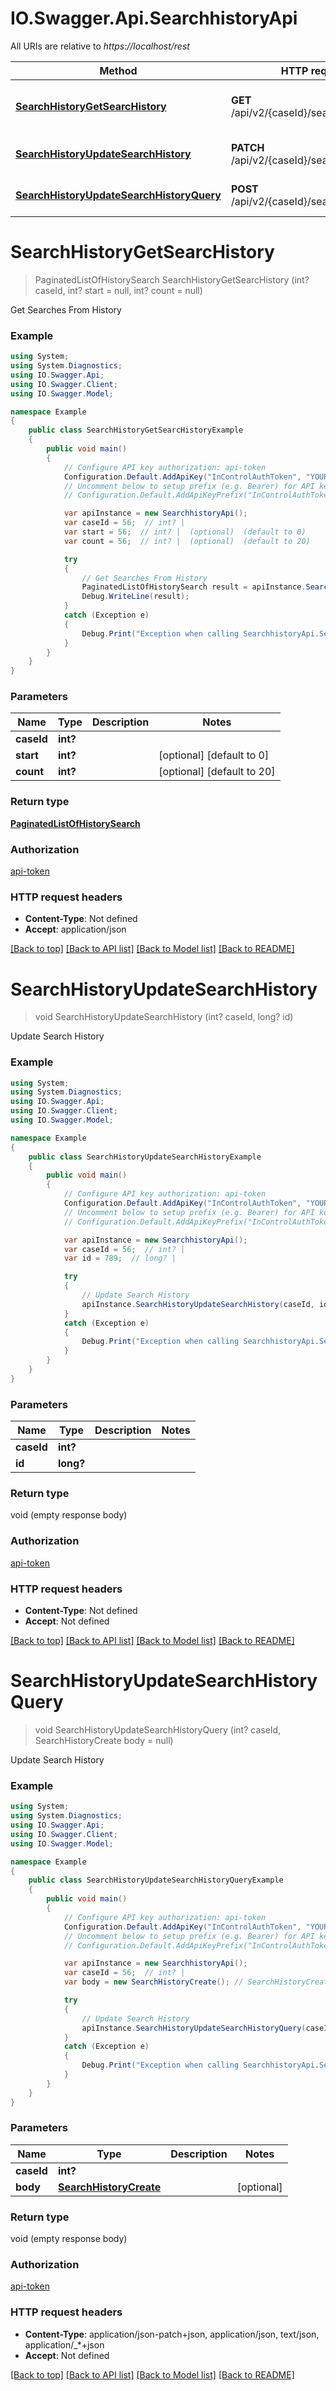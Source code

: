 # IO.Swagger.Api.SearchhistoryApi

All URIs are relative to *https://localhost/rest*

Method | HTTP request | Description
------------- | ------------- | -------------
[**SearchHistoryGetSearcHistory**](SearchhistoryApi.md#searchhistorygetsearchistory) | **GET** /api/v2/{caseId}/search/history | Get Searches From History
[**SearchHistoryUpdateSearchHistory**](SearchhistoryApi.md#searchhistoryupdatesearchhistory) | **PATCH** /api/v2/{caseId}/search/history/{id} | Update Search History
[**SearchHistoryUpdateSearchHistoryQuery**](SearchhistoryApi.md#searchhistoryupdatesearchhistoryquery) | **POST** /api/v2/{caseId}/search/history | Update Search History


<a name="searchhistorygetsearchistory"></a>
# **SearchHistoryGetSearcHistory**
> PaginatedListOfHistorySearch SearchHistoryGetSearcHistory (int? caseId, int? start = null, int? count = null)

Get Searches From History

### Example
```csharp
using System;
using System.Diagnostics;
using IO.Swagger.Api;
using IO.Swagger.Client;
using IO.Swagger.Model;

namespace Example
{
    public class SearchHistoryGetSearcHistoryExample
    {
        public void main()
        {
            // Configure API key authorization: api-token
            Configuration.Default.AddApiKey("InControlAuthToken", "YOUR_API_KEY");
            // Uncomment below to setup prefix (e.g. Bearer) for API key, if needed
            // Configuration.Default.AddApiKeyPrefix("InControlAuthToken", "Bearer");

            var apiInstance = new SearchhistoryApi();
            var caseId = 56;  // int? | 
            var start = 56;  // int? |  (optional)  (default to 0)
            var count = 56;  // int? |  (optional)  (default to 20)

            try
            {
                // Get Searches From History
                PaginatedListOfHistorySearch result = apiInstance.SearchHistoryGetSearcHistory(caseId, start, count);
                Debug.WriteLine(result);
            }
            catch (Exception e)
            {
                Debug.Print("Exception when calling SearchhistoryApi.SearchHistoryGetSearcHistory: " + e.Message );
            }
        }
    }
}
```

### Parameters

Name | Type | Description  | Notes
------------- | ------------- | ------------- | -------------
 **caseId** | **int?**|  | 
 **start** | **int?**|  | [optional] [default to 0]
 **count** | **int?**|  | [optional] [default to 20]

### Return type

[**PaginatedListOfHistorySearch**](PaginatedListOfHistorySearch.md)

### Authorization

[api-token](../README.md#api-token)

### HTTP request headers

 - **Content-Type**: Not defined
 - **Accept**: application/json

[[Back to top]](#) [[Back to API list]](../README.md#documentation-for-api-endpoints) [[Back to Model list]](../README.md#documentation-for-models) [[Back to README]](../README.md)

<a name="searchhistoryupdatesearchhistory"></a>
# **SearchHistoryUpdateSearchHistory**
> void SearchHistoryUpdateSearchHistory (int? caseId, long? id)

Update Search History

### Example
```csharp
using System;
using System.Diagnostics;
using IO.Swagger.Api;
using IO.Swagger.Client;
using IO.Swagger.Model;

namespace Example
{
    public class SearchHistoryUpdateSearchHistoryExample
    {
        public void main()
        {
            // Configure API key authorization: api-token
            Configuration.Default.AddApiKey("InControlAuthToken", "YOUR_API_KEY");
            // Uncomment below to setup prefix (e.g. Bearer) for API key, if needed
            // Configuration.Default.AddApiKeyPrefix("InControlAuthToken", "Bearer");

            var apiInstance = new SearchhistoryApi();
            var caseId = 56;  // int? | 
            var id = 789;  // long? | 

            try
            {
                // Update Search History
                apiInstance.SearchHistoryUpdateSearchHistory(caseId, id);
            }
            catch (Exception e)
            {
                Debug.Print("Exception when calling SearchhistoryApi.SearchHistoryUpdateSearchHistory: " + e.Message );
            }
        }
    }
}
```

### Parameters

Name | Type | Description  | Notes
------------- | ------------- | ------------- | -------------
 **caseId** | **int?**|  | 
 **id** | **long?**|  | 

### Return type

void (empty response body)

### Authorization

[api-token](../README.md#api-token)

### HTTP request headers

 - **Content-Type**: Not defined
 - **Accept**: Not defined

[[Back to top]](#) [[Back to API list]](../README.md#documentation-for-api-endpoints) [[Back to Model list]](../README.md#documentation-for-models) [[Back to README]](../README.md)

<a name="searchhistoryupdatesearchhistoryquery"></a>
# **SearchHistoryUpdateSearchHistoryQuery**
> void SearchHistoryUpdateSearchHistoryQuery (int? caseId, SearchHistoryCreate body = null)

Update Search History

### Example
```csharp
using System;
using System.Diagnostics;
using IO.Swagger.Api;
using IO.Swagger.Client;
using IO.Swagger.Model;

namespace Example
{
    public class SearchHistoryUpdateSearchHistoryQueryExample
    {
        public void main()
        {
            // Configure API key authorization: api-token
            Configuration.Default.AddApiKey("InControlAuthToken", "YOUR_API_KEY");
            // Uncomment below to setup prefix (e.g. Bearer) for API key, if needed
            // Configuration.Default.AddApiKeyPrefix("InControlAuthToken", "Bearer");

            var apiInstance = new SearchhistoryApi();
            var caseId = 56;  // int? | 
            var body = new SearchHistoryCreate(); // SearchHistoryCreate |  (optional) 

            try
            {
                // Update Search History
                apiInstance.SearchHistoryUpdateSearchHistoryQuery(caseId, body);
            }
            catch (Exception e)
            {
                Debug.Print("Exception when calling SearchhistoryApi.SearchHistoryUpdateSearchHistoryQuery: " + e.Message );
            }
        }
    }
}
```

### Parameters

Name | Type | Description  | Notes
------------- | ------------- | ------------- | -------------
 **caseId** | **int?**|  | 
 **body** | [**SearchHistoryCreate**](SearchHistoryCreate.md)|  | [optional] 

### Return type

void (empty response body)

### Authorization

[api-token](../README.md#api-token)

### HTTP request headers

 - **Content-Type**: application/json-patch+json, application/json, text/json, application/_*+json
 - **Accept**: Not defined

[[Back to top]](#) [[Back to API list]](../README.md#documentation-for-api-endpoints) [[Back to Model list]](../README.md#documentation-for-models) [[Back to README]](../README.md)

